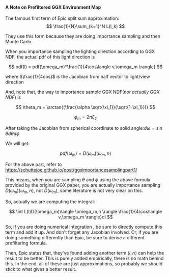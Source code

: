 #### A Note on Prefiltered GGX Environment Map

The famous first term of Epic split sum approximation:
$$
\frac{1}{N}\sum_{k=1}^N L(l_k)
$$


They use this form because they are doing importance sampling and then Monte Carlo.

When you importance sampling the lighting direction according to GGX NDF, the actual pdf of this light direction is 


$$
pdf(l) = pdf(\omega_m)*\frac{1}{4\cos\langle v,\omega_m \rangle}
$$


where $\frac{1}{4cos}$ is the Jacobian from half vector to light/view direction

And, note that, the way to importance sample GGX NDF(*not actually GGX NDF*) is


$$
\theta_m = \arctan{(\frac{\alpha \sqrt{\xi_1}}{\sqrt{1-\xi_1}})}
$$

$$
\phi_m = 2\pi \xi_2
$$

After taking the Jacobian from spherical coordinate to solid angle:$d\omega = \sin{\theta}d\theta d\phi$

We will get:



$$
pdf(\omega_m) = D(\omega_m)\langle \omega_m,n \rangle
$$


For the above part, refer to https://schuttejoe.github.io/post/ggximportancesamplingpart1/

This means, when you are sampling $\theta$ and $\phi$ using the above formula provided by the original GGX paper, you are actually importance sampling $D(\omega_m)\langle \omega_m,n \rangle$, not $D(\omega_m)$, some literature is not very clear on this.

So, actually we are computing the integral:



$$
\int L(l)D(\omega_m)\langle \omega_m,n \rangle \frac{1}{4\cos\langle v,\omega_m \rangle}dl
$$


So, if you are doing numerical integration , be sure to directly compute this term and add it up. And don't forget any Jacobian involved. Or, if you are doing something differently than Epic, be sure to derive a different prefiltering formula.



Then, Epic states that, they've found adding another term $\langle l,n \rangle$ can help the result to be better. This is purely added empirically, there is no math behind this. In the end, all of these are just approximations, so probably we should stick to what gives a better result.